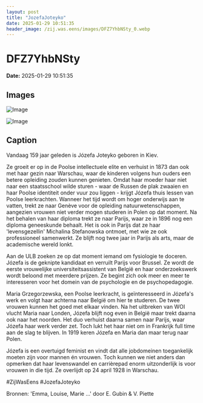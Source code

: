 ```yaml
---
layout: post
title: "JozefaJoteyko"
date: 2025-01-29 10:51:35
header_image: /zij.was.eens/images/DFZ7YhbNSty_0.webp
---
```


# DFZ7YhbNSty

**Date:** 2025-01-29 10:51:35

## Images

![Image](/zij.was.eens/images/DFZ7YhbNSty_0.webp)

![Image](/zij.was.eens/images/DFZ7YhbNSty_1.webp)

## Caption

Vandaag 159 jaar geleden is Józefa Joteyko geboren in Kiev.

Ze groeit er op in de Poolse intellectuele elite en verhuist in 1873 dan ook met haar gezin naar Warschau, waar de kinderen volgens hun ouders een betere opleiding zouden kunnen genieten. Omdat haar moeder haar niet naar een staatsschool wilde sturen - waar de Russen de plak zwaaien en haar Poolse identiteit onder vuur zou liggen - krijgt Józefa thuis lessen van Poolse leerkrachten. Wanneer het tijd wordt om hoger onderwijs aan te vatten, trekt ze naar Genève voor de opleiding natuurwetenschappen, aangezien vrouwen niet verder mogen studeren in Polen op dat moment. Na het behalen van haar diploma trekt ze naar Parijs, waar ze in 1896 nog een diploma geneeskunde behaalt. Het is ook in Parijs dat ze haar 'levensgezellin' Michalina Stefanowska ontmoet, met wie ze ook professioneel samenwerkt. Ze blijft nog twee jaar in Parijs als arts, maar de academische wereld lonkt. 

Aan de ULB zoeken ze op dat moment iemand om fysiologie te doceren. Józefa is de geknipte kandidaat en verruilt Parijs voor Brussel. Ze wordt de eerste vrouwelijke universiteitsassistent van België en haar onderzoekswerk wordt beloond met meerdere prijzen. Ze begint zich ook meer en meer te interesseren voor het domein van de psychologie en de psychopedagogie.

Maria Grzegorzewska, een Poolse leerkracht, is geïnteresseerd in Józefa's werk en volgt haar achterna naar België om hier te studeren. De twee vrouwen kunnen het goed met elkaar vinden. Na het uitbreken van WOI vlucht Maria naar Londen, Józefa blijft nog even in België maar trekt daarna ook naar het noorden. Het duo verhuist daarna samen naar Parijs, waar Józefa haar werk verder zet. Toch lukt het haar niet om in Frankrijk full time aan de slag te blijven. In 1919 keren Józefa en Maria dan maar terug naar Polen. 

Józefa is een overtuigd feminist en vindt dat alle jobdomeinen toegankelijk moeten zijn voor mannen én vrouwen. Toch kunnen we niet anders dan opmerken dat haar levenswandel en carrièrepad enorm uitzonderlijk is voor vrouwen in die tijd. Ze overlijdt op 24 april 1928 in Warschau. 

#ZijWasEens #JozefaJoteyko

Bronnen: 'Emma, Louise, Marie ...' door E. Gubin & V. Piette

